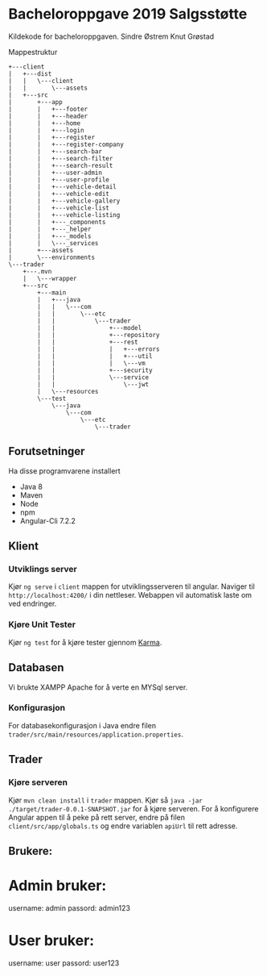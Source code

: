 # Bacheloroppgave 2019 Salgsstøtte
Kildekode for bacheloroppgaven.
Sindre Østrem
Knut Grøstad

Mappestruktur
```
+---client
|   +---dist
|   |   \---client
|   |       \---assets
|   +---src
|       +---app
|       |   +---footer
|       |   +---header
|       |   +---home
|       |   +---login
|       |   +---register
|       |   +---register-company
|       |   +---search-bar
|       |   +---search-filter
|       |   +---search-result
|       |   +---user-admin
|       |   +---user-profile
|       |   +---vehicle-detail
|       |   +---vehicle-edit
|       |   +---vehicle-gallery
|       |   +---vehicle-list
|       |   +---vehicle-listing
|       |   +---_components
|       |   +---_helper
|       |   +---_models
|       |   \---_services
|       +---assets
|       \---environments
\---trader
    +---.mvn
    |   \---wrapper
    +---src
        +---main
        |   +---java
        |   |   \---com
        |   |       \---etc
        |   |           \---trader
        |   |               +---model
        |   |               +---repository
        |   |               +---rest
        |   |               |   +---errors
        |   |               |   +---util
        |   |               |   \---vm
        |   |               +---security
        |   |               \---service
        |   |                   \---jwt
        |   \---resources
        \---test
            \---java
                \---com
                    \---etc
                        \---trader
```

## Forutsetninger
Ha disse programvarene installert
- Java 8
- Maven
- Node
- npm
- Angular-Cli 7.2.2

## Klient
### Utviklings server
Kjør `ng serve` i `client` mappen for utviklingsserveren til angular. Naviger til `http://localhost:4200/` i din nettleser. Webappen vil automatisk laste om ved endringer.

### Kjøre Unit Tester
Kjør `ng test` for å kjøre tester gjennom [Karma](https://karma-runner.github.io).

## Databasen
Vi brukte XAMPP Apache for å verte en MYSql server.

### Konfigurasjon
For databasekonfigurasjon i Java endre filen `trader/src/main/resources/application.properties`.

## Trader
### Kjøre serveren
Kjør `mvn clean install` i `trader` mappen. Kjør så `java -jar ./target/trader-0.0.1-SNAPSHOT.jar` for å kjøre serveren. For å konfigurere Angular appen til å peke på rett server, endre på filen `client/src/app/globals.ts` og endre variablen `apiUrl` til rett adresse.

## Brukere:
# Admin bruker:

username: admin
passord: admin123

# User bruker:
username: user
passord: user123


